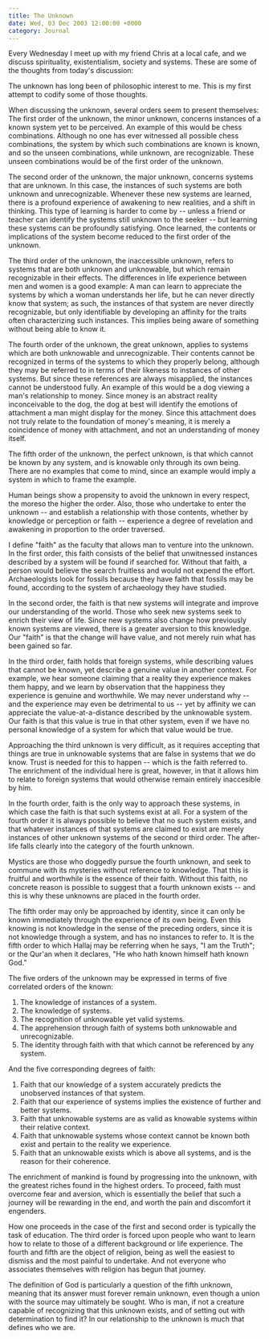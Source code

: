 ```yaml
---
title: The Unknown
date: Wed, 03 Dec 2003 12:00:00 +0000
category: Journal
---
```


Every Wednesday I meet up with my friend Chris at a local cafe, and we
discuss spirituality, existentialism, society and systems.  These are
some of the thoughts from today's discussion:

The unknown has long been of philosophic interest to me.  This is my
first attempt to codify some of those thoughts.

When discussing the unknown, several orders seem to present themselves:
The first order of the unknown, the minor unknown, concerns instances of
a known system yet to be perceived.  An example of this would be chess
combinations.  Although no one has ever witnessed all possible chess
combinations, the system by which such combinations are known is known,
and so the unseen combinations, while unknown, are recognizable.  These
unseen combinations would be of the first order of the unknown.

The second order of the unknown, the major unknown, concerns systems
that are unknown.  In this case, the instances of such systems are both
unknown and unrecognizable.  Whenever these new systems are learned,
there is a profound experience of awakening to new realities, and a
shift in thinking.  This type of learning is harder to come by -- unless
a friend or teacher can identify the systems still unknown to the seeker
-- but learning these systems can be profoundly satisfying.  Once
learned, the contents or implications of the system become reduced to
the first order of the unknown.

The third order of the unknown, the inaccessible unknown, refers to
systems that are both unknown and unknowable, but which remain
recognizable in their effects.  The differences in life experience
between men and women is a good example: A man can learn to appreciate
the systems by which a woman understands her life, but he can never
directly know that system; as such, the instances of that system are
never directly recognizable, but only identifiable by developing an
affinity for the traits often characterizing such instances.  This
implies being aware of something without being able to know it.

The fourth order of the unknown, the great unknown, applies to systems
which are both unknowable and unrecognizable.  Their contents cannot be
recognized in terms of the systems to which they properly belong,
although they may be referred to in terms of their likeness to instances
of other systems.  But since these references are always misapplied, the
instances cannot be understood fully.  An example of this would be a dog
viewing a man's relationship to money.  Since money is an abstract
reality inconceivable to the dog, the dog at best will identify the
emotions of attachment a man might display for the money.  Since this
attachment does not truly relate to the foundation of money's meaning,
it is merely a coincidence of money with attachment, and not an
understanding of money itself.

The fifth order of the unknown, the perfect unknown, is that which
cannot be known by any system, and is knowable only through its own
being.  There are no examples that come to mind, since an example would
imply a system in which to frame the example.

Human beings show a propensity to avoid the unknown in every respect,
the moreso the higher the order.  Also, those who undertake to enter the
unknown -- and establish a relationship with those contents, whether by
knowledge or perception or faith -- experience a degree of revelation
and awakening in proportion to the order traversed.

I define "faith" as the faculty that allows man to venture into the
unknown.  In the first order, this faith consists of the belief that
unwitnessed instances described by a system will be found if searched
for.  Without that faith, a person would believe the search fruitless
and would not expend the effort.  Archaeologists look for fossils
because they have faith that fossils may be found, according to the
system of archaeology they have studied.

In the second order, the faith is that new systems will integrate and
improve our understanding of the world.  Those who seek new systems seek
to enrich their view of life.  Since new systems also change how
previously known systems are viewed, there is a greater aversion to this
knowledge.  Our "faith" is that the change will have value, and not
merely ruin what has been gained so far.

In the third order, faith holds that foreign systems, while describing
values that cannot be known, yet describe a genuine value in another
context.  For example, we hear someone claiming that a reality they
experience makes them happy, and we learn by observation that the
happiness they experience is genuine and worthwhile.  We may never
understand why -- and the experience may even be detrimental to us --
yet by affinity we can appreciate the value-at-a-distance described by
the unknowable system.  Our faith is that this value is true in that
other system, even if we have no personal knowledge of a system for
which that value would be true.

Approaching the third unknown is very difficult, as it requires
accepting that things are true in unknowable systems that are false in
systems that we do know.  Trust is needed for this to happen -- which is
the faith referred to.  The enrichment of the individual here is great,
however, in that it allows him to relate to foreign systems that would
otherwise remain entirely inaccesible by him.

In the fourth order, faith is the only way to approach these systems, in
which case the faith is that such systems exist at all.  For a system of
the fourth order it is always possible to believe that no such system
exists, and that whatever instances of that systems are claimed to exist
are merely instances of other unknown systems of the second or third
order.  The after-life falls clearly into the category of the fourth
unknown.

Mystics are those who doggedly pursue the fourth unknown, and seek to
commune with its mysteries without reference to knowledge.  That this is
fruitful and worthwhile is the essence of their faith.  Without this
faith, no concrete reason is possible to suggest that a fourth unknown
exists -- and this is why these unknowns are placed in the fourth order.

The fifth order may only be approached by identity, since it can only be
known immediately through the experience of its own being.  Even this
knowing is not knowledge in the sense of the preceding orders, since it
is not knowledge through a system, and has no instances to refer to.  It
is the fifth order to which Hallaj may be referring when he says, "I am
the Truth"; or the Qur'an when it declares, "He who hath known himself
hath known God."

The five orders of the unknown may be expressed in terms of five
correlated orders of the known:

1. The knowledge of instances of a system.
1. The knowledge of systems.
1. The recognition of unknowable yet valid systems.
1. The apprehension through faith of systems both unknowable and
unrecognizable.
1. The identity through faith with that which cannot be referenced by
any system.

And the five corresponding degrees of faith:

1. Faith that our knowledge of a system accurately predicts the
unobserved instances of that system.
1. Faith that our experience of systems implies the existence of
further and better systems.
1. Faith that unknowable systems are as valid as knowable systems
within their relative context.
1. Faith that unknowable systems whose context cannot be known both
exist and pertain to the reality we experience.
1. Faith that an unknowable exists which is above all systems, and is
the reason for their coherence.

The enrichment of mankind is found by progressing into the unknown, with
the greatest riches found in the highest orders.  To proceed, faith must
overcome fear and aversion, which is essentially the belief that such a
journey will be rewarding in the end, and worth the pain and discomfort
it engenders.

How one proceeds in the case of the first and second order is typically
the task of education.  The third order is forced upon people who want
to learn how to relate to those of a different background or life
experience.  The fourth and fifth are the object of religion, being as
well the easiest to dismiss and the most painful to undertake.  And not
everyone who associates themselves with religion has begun that journey.

The definition of God is particularly a question of the fifth unknown,
meaning that its answer must forever remain unknown, even though a union
with the source may ultimately be sought.  Who is man, if not a creature
capable of recognizing that this unknown exists, and of setting out with
determination to find it?  In our relationship to the unknown is much
that defines who we are.


